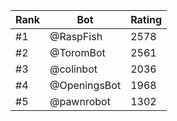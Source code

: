 Rank|Bot|Rating
---|---|---
#1|@RaspFish|2578
#2|@ToromBot|2561
#3|@colinbot|2036
#4|@OpeningsBot|1968
#5|@pawnrobot|1302
